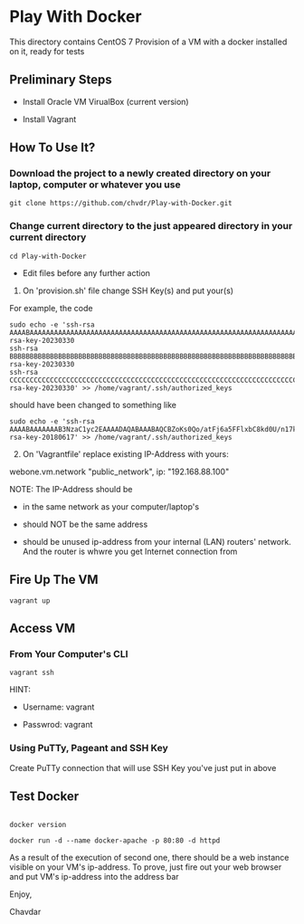# Play With Docker

This directory contains CentOS 7 Provision of a VM with a docker installed on it, ready for tests

## Preliminary Steps 

- Install Oracle VM VirualBox (current version)

- Install Vagrant 

## How To Use It?

### Download the project to a newly created directory on your laptop, computer or whatever you use 

``` git clone https://github.com/chvdr/Play-with-Docker.git ``` 

### Change current directory to the just appeared directory in your current directory 

``` cd Play-with-Docker ``` 

- Edit files before any further action 

1. On 'provision.sh' file change SSH Key(s) and put your(s)

For example, the code 

```
sudo echo -e 'ssh-rsa AAAABAAAAAAAAAAAAAAAAAAAAAAAAAAAAAAAAAAAAAAAAAAAAAAAAAAAAAAAAAAAAAAAAAAAAAAAAAAAAAAAAAAAAAAAAAAAAAAAAAAAAAAAAAAAAAAAAAAAAAAAAAAAAAAAAAAAAAAAAAAAAAAAAAAAAAAAAAAAAAAAAAAAAAAAAAAAAAAAAAAAAAAAAAAAAAAAAAAAAAAAAAAAAAAAAAAAAAAAAAAAAAAAAAAAAAAAAAAAAAAAAAAAAAAAAAAAAAAAAAAAAAAAAAAAAAAAAAAAAAAAAAAAAAAAAAAAAAAAAAAAAAAAAAAAAAAAAAAAAAAAAAAAAAAAAAAAAAAAAAAAAAAAAAAAAAAAAAAAAAAAAAAAAA== rsa-key-20230330
ssh-rsa BBBBBBBBBBBBBBBBBBBBBBBBBBBBBBBBBBBBBBBBBBBBBBBBBBBBBBBBBBBBBBBBBBBBBBBBBBBBBBBBBBBBBBBBBBBBBBBBBBBBBBBBBBBBBBBBBBBBBBBBBBBBBBBBBBBBBBBBBBBBBBBBBBBBBBBBBBBBBBBBBBBBBBBBBBBBBBBBBBBBBBBBBBBBBBBBBBBBBBBBBBBBBBBBBBBBBBBBBBBBBBBBBBBBBBBBBBBBBBBBBBBBBBBBBBBBBBBBBBBBBBBBBBBBBBBBBBBBBBBBBBBBBBBBBBBBBBBBBBBBBBBBBBBBBBBBBBBBBBBBBBBBBBBBBBBBBBBBBBBBBBBBBBBBBBBBBBBBBBBBBBBBBBBBBB== rsa-key-20230330
ssh-rsa CCCCCCCCCCCCCCCCCCCCCCCCCCCCCCCCCCCCCCCCCCCCCCCCCCCCCCCCCCCCCCCCCCCCCCCCCCCCCCCCCCCCCCCCCCCCCCCCCCCCCCCCCCCCCCCCCCCCCCCCCCCCCCCCCCCCCCCCCCCCCCCCCCCCCCCCCCCCCCCCCCCCCCCCCCCCCCCCCCCCCCCCCCCCCCCCCCCCCCCCCCCCCCCCCCCCCCCCCCCCCCCCCCCCCCCCCCCCCCCCCCCCCCCCCCCCCCCCCCCCCCCCCCCCCCCCCCCCCCCCCCCCCCCCCCCCCCCCCCCCCCCCCCCCCCCCCCCCCCCCCCCCCCCCCCCCCCCCCCCCCCCCCCCCCCCCCCCCCCCCCCCCCCCCCC== rsa-key-20230330' >> /home/vagrant/.ssh/authorized_keys
```

should have been changed to something like 

```
sudo echo -e 'ssh-rsa AAAABAAAAAAAB3NzaC1yc2EAAAADAQABAAABAQCBZoKs0Qo/atFj6a5FFlxbC8kd0U/n17kxXFB0jAHN2XiCbUWyK9LN3EAAAAAAAAAAAAAAAAAAAAAAAAAAAAAAAAAAAAAAAAAAAAAAAAAAAAAAAAAAAAAAYNFKzj2yF4vu1QEm18MGZQ0ZRft8n0MFCSbYVjcdH8EmPI+BpQBRQ0sp+lfKCBVb9rGRsMrqW545ut9PhepA77ctWtS+qpRKuIsoPbQbn2wGaEyhAhs/vbOnOM57irYoCc+nRpt8NT8yIzkayxL7lAJf7992m7BbwfEiQiOcHtGVS0reWHRtkFmsLgW/uqpY34goiUduimv8w== rsa-key-20180617' >> /home/vagrant/.ssh/authorized_keys
```

2. On 'Vagrantfile' replace existing IP-Address with yours:

webone.vm.network "public_network", ip: "192.168.88.100"

NOTE: The IP-Address should be 

- in the same network as your computer/laptop's 

- should NOT be the same address 

- should be unused ip-address from your internal (LAN) routers' network. And the router is whwre you get Internet connection from 

## Fire Up The VM 

```
vagrant up 
```

## Access VM 

### From Your Computer's CLI 

```vagrant ssh ```

HINT: 

- Username: vagrant 

- Passwrod: vagrant

### Using PuTTy, Pageant and SSH Key 

Create PuTTy connection that will use SSH Key you've just put in above 

## Test Docker 

```

docker version 

docker run -d --name docker-apache -p 80:80 -d httpd

``` 

As a result of the execution of second one, there should be a web instance visible on your VM's ip-address. To prove, just fire out your web browser and put VM's ip-address into the address bar

Enjoy, 

Chavdar

